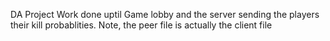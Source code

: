 DA Project
Work done uptil Game lobby and the server sending the players their kill probablities.
Note, the peer file is actually the client file
